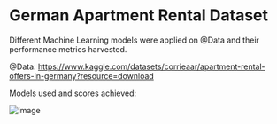 # German Apartment Rental Dataset

Different Machine Learning models were applied on @Data and their performance metrics harvested.

@Data: https://www.kaggle.com/datasets/corrieaar/apartment-rental-offers-in-germany?resource=download

Models used and scores achieved:

![image](https://github.com/BenBlack0902/German_Flat_Rental/assets/60020328/08d52085-fd8a-4f12-8608-8f3f86c71e30)

